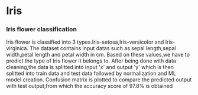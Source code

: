 # Iris
### Iris flower classification

Iris flower is classified into 3 types.Iris-setosa,Iris-versicolor and Iris-virginica.
The dataset contains input datas such as sepal length,sepal width,petal length and petal width in cm.
Based on these values,we have to predict the type of Iris flower it belongs to.
After being done with data cleaning,the data is splitted into input 'x' and output 'y' which is then splitted into train data and test data followed by normalization and ML model creation.
Confusion matrix is plotted to compare the predicted output with test output,from which the accuracy score of 97.8% is obtained

